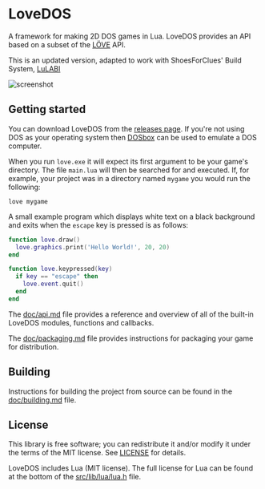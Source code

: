 # LoveDOS
A framework for making 2D DOS games in Lua. LoveDOS provides an API based on a
subset of the [LÖVE](https://love2d.org/) API.

This is an updated version, adapted to work with ShoesForClues' Build System, 
[LuLABI](https://github.com/ShoesForClues/lulabi)

![screenshot](https://i.imgur.com/hwL1zi7.gif)

## Getting started
You can download LoveDOS from the
[releases page](https://github.com/ShoesForClues/lovedos/releases). If you're not
using DOS as your operating system then [DOSbox](http://www.dosbox.com/) can be
used to emulate a DOS computer.

When you run `love.exe` it will expect its first argument to be your game's
directory. The file `main.lua` will then be searched for and executed. If, for
example, your project was in a directory named `mygame` you would run the
following:
```batch
love mygame
```

A small example program which displays white text on a black background and
exits when the `escape` key is pressed is as follows:

```lua
function love.draw()
  love.graphics.print('Hello World!', 20, 20)
end

function love.keypressed(key)
  if key == "escape" then
    love.event.quit()
  end
end
```

The [doc/api.md](doc/api.md) file provides a reference and overview of all of
the built-in LoveDOS modules, functions and callbacks.

The [doc/packaging.md](doc/packaging.md) file provides instructions for
packaging your game for distribution.


## Building
Instructions for building the project from source can be found in the
[doc/building.md](doc/building.md) file.


## License
This library is free software; you can redistribute it and/or modify it under
the terms of the MIT license. See [LICENSE](LICENSE) for details.

LoveDOS includes Lua (MIT license). The full license for Lua can be found at
the bottom of the [src/lib/lua/lua.h](src/lib/lua/lua.h) file.
